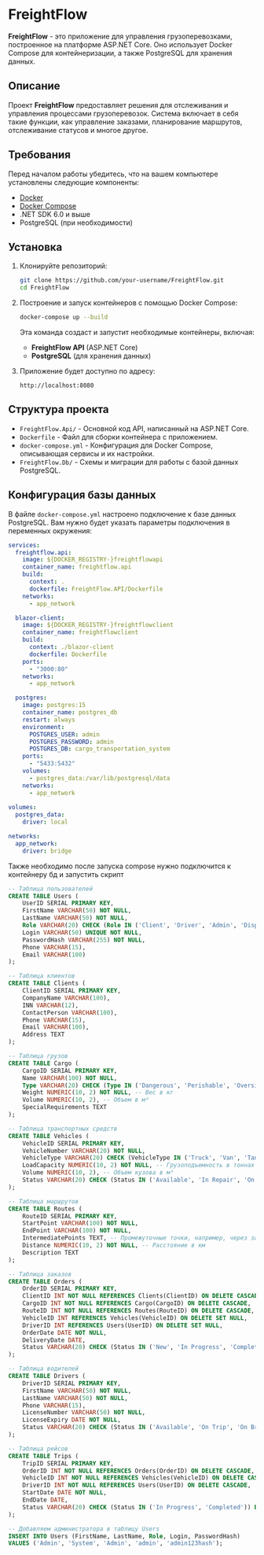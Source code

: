 # FreightFlow

**FreightFlow** - это приложение для управления грузоперевозками, построенное на платформе ASP.NET Core. Оно использует Docker Compose для контейнеризации, а также PostgreSQL для хранения данных.

## Описание

Проект **FreightFlow** предоставляет решения для отслеживания и управления процессами грузоперевозок. Система включает в себя такие функции, как управление заказами, планирование маршрутов, отслеживание статусов и многое другое.

## Требования

Перед началом работы убедитесь, что на вашем компьютере установлены следующие компоненты:

- [Docker](https://www.docker.com/get-started)
- [Docker Compose](https://docs.docker.com/compose/)
- .NET SDK 6.0 и выше
- PostgreSQL (при необходимости)

## Установка

1. Клонируйте репозиторий:

    ```bash
    git clone https://github.com/your-username/FreightFlow.git
    cd FreightFlow
    ```

2. Построение и запуск контейнеров с помощью Docker Compose:

    ```bash
    docker-compose up --build
    ```

    Эта команда создаст и запустит необходимые контейнеры, включая:

    - **FreightFlow API** (ASP.NET Core)
    - **PostgreSQL** (для хранения данных)

3. Приложение будет доступно по адресу:

    ```text
    http://localhost:8080
    ```

## Структура проекта

- `FreightFlow.Api/` - Основной код API, написанный на ASP.NET Core.
- `Dockerfile` - Файл для сборки контейнера с приложением.
- `docker-compose.yml` - Конфигурация для Docker Compose, описывающая сервисы и их настройки.
- `FreightFlow.Db/` - Схемы и миграции для работы с базой данных PostgreSQL.

## Конфигурация базы данных

В файле `docker-compose.yml` настроено подключение к базе данных PostgreSQL. Вам нужно будет указать параметры подключения в переменных окружения:

```yml
services:
  freightflow.api:
    image: ${DOCKER_REGISTRY-}freightflowapi
    container_name: freightflow.api
    build:
      context: .
      dockerfile: FreightFlow.API/Dockerfile
    networks:
      - app_network

  blazor-client:
    image: ${DOCKER_REGISTRY-}freightflowclient
    container_name: freightflowclient
    build:
      context: ./blazor-client
      dockerfile: Dockerfile
    ports:
      - "3000:80"
    networks:
      - app_network

  postgres:
    image: postgres:15  
    container_name: postgres_db
    restart: always
    environment:
      POSTGRES_USER: admin          
      POSTGRES_PASSWORD: admin  
      POSTGRES_DB: cargo_transportation_system 
    ports:
      - "5433:5432"                     
    volumes:
      - postgres_data:/var/lib/postgresql/data
    networks:
      - app_network
        
volumes:
  postgres_data:
    driver: local  

networks:
  app_network:
    driver: bridge
```
Также необходимо после запуска compose нужно подключится к контейнеру бд и запустить скрипт
```sql
-- Таблица пользователей
CREATE TABLE Users (
    UserID SERIAL PRIMARY KEY,
    FirstName VARCHAR(50) NOT NULL,
    LastName VARCHAR(50) NOT NULL,
    Role VARCHAR(20) CHECK (Role IN ('Client', 'Driver', 'Admin', 'Dispatcher')) NOT NULL,
    Login VARCHAR(50) UNIQUE NOT NULL,
    PasswordHash VARCHAR(255) NOT NULL,
    Phone VARCHAR(15),
    Email VARCHAR(100)
);

-- Таблица клиентов
CREATE TABLE Clients (
    ClientID SERIAL PRIMARY KEY,
    CompanyName VARCHAR(100),
    INN VARCHAR(12),
    ContactPerson VARCHAR(100),
    Phone VARCHAR(15),
    Email VARCHAR(100),
    Address TEXT
);

-- Таблица грузов
CREATE TABLE Cargo (
    CargoID SERIAL PRIMARY KEY,
    Name VARCHAR(100) NOT NULL,
    Type VARCHAR(20) CHECK (Type IN ('Dangerous', 'Perishable', 'Oversized', 'Standard')) NOT NULL,
    Weight NUMERIC(10, 2) NOT NULL, -- Вес в кг
    Volume NUMERIC(10, 2), -- Объем в м³
    SpecialRequirements TEXT
);

-- Таблица транспортных средств
CREATE TABLE Vehicles (
    VehicleID SERIAL PRIMARY KEY,
    VehicleNumber VARCHAR(20) NOT NULL,
    VehicleType VARCHAR(20) CHECK (VehicleType IN ('Truck', 'Van', 'Tank', 'Other')) NOT NULL,
    LoadCapacity NUMERIC(10, 2) NOT NULL, -- Грузоподъемность в тоннах
    Volume NUMERIC(10, 2), -- Объем кузова в м³
    Status VARCHAR(20) CHECK (Status IN ('Available', 'In Repair', 'On Trip')) DEFAULT 'Available'
);

-- Таблица маршрутов
CREATE TABLE Routes (
    RouteID SERIAL PRIMARY KEY,
    StartPoint VARCHAR(100) NOT NULL,
    EndPoint VARCHAR(100) NOT NULL,
    IntermediatePoints TEXT, -- Промежуточные точки, например, через запятую
    Distance NUMERIC(10, 2) NOT NULL, -- Расстояние в км
    Description TEXT
);

-- Таблица заказов
CREATE TABLE Orders (
    OrderID SERIAL PRIMARY KEY,
    ClientID INT NOT NULL REFERENCES Clients(ClientID) ON DELETE CASCADE,
    CargoID INT NOT NULL REFERENCES Cargo(CargoID) ON DELETE CASCADE,
    RouteID INT NOT NULL REFERENCES Routes(RouteID) ON DELETE CASCADE,
    VehicleID INT REFERENCES Vehicles(VehicleID) ON DELETE SET NULL,
    DriverID INT REFERENCES Users(UserID) ON DELETE SET NULL,
    OrderDate DATE NOT NULL,
    DeliveryDate DATE,
    Status VARCHAR(20) CHECK (Status IN ('New', 'In Progress', 'Completed', 'Cancelled')) DEFAULT 'New'
);

-- Таблица водителей
CREATE TABLE Drivers (
    DriverID SERIAL PRIMARY KEY,
    FirstName VARCHAR(50) NOT NULL,
    LastName VARCHAR(50) NOT NULL,
    Phone VARCHAR(15),
    LicenseNumber VARCHAR(50) NOT NULL,
    LicenseExpiry DATE NOT NULL,
    Status VARCHAR(20) CHECK (Status IN ('Available', 'On Trip', 'On Break')) DEFAULT 'Available'
);

-- Таблица рейсов
CREATE TABLE Trips (
    TripID SERIAL PRIMARY KEY,
    OrderID INT NOT NULL REFERENCES Orders(OrderID) ON DELETE CASCADE,
    VehicleID INT NOT NULL REFERENCES Vehicles(VehicleID) ON DELETE CASCADE,
    DriverID INT NOT NULL REFERENCES Users(UserID) ON DELETE CASCADE,
    StartDate DATE NOT NULL,
    EndDate DATE,
    Status VARCHAR(20) CHECK (Status IN ('In Progress', 'Completed')) DEFAULT 'In Progress'
);

-- Добавляем администратора в таблицу Users
INSERT INTO Users (FirstName, LastName, Role, Login, PasswordHash)
VALUES ('Admin', 'System', 'Admin', 'admin', 'admin123hash');
```
